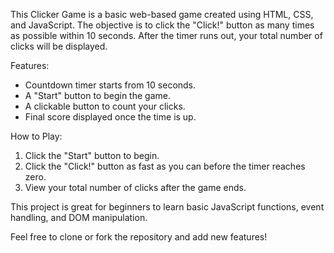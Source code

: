 This Clicker Game is a basic web-based game created using HTML, CSS, and JavaScript. The objective is to click the "Click!" button as many times as possible within 10 seconds. After the timer runs out, your total number of clicks will be displayed.

Features:

- Countdown timer starts from 10 seconds.
- A "Start" button to begin the game.
- A clickable button to count your clicks.
- Final score displayed once the time is up.

How to Play:

1. Click the "Start" button to begin.
2. Click the "Click!" button as fast as you can before the timer reaches zero.
3. View your total number of clicks after the game ends.

This project is great for beginners to learn basic JavaScript functions, event handling, and DOM manipulation.

Feel free to clone or fork the repository and add new features!
